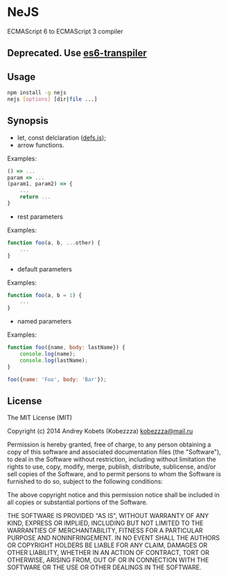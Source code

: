 # NeJS

ECMAScript 6 to ECMAScript 3 compiler

## Deprecated. Use [es6-transpiler](https://github.com/termi/es6-transpiler)

## Usage

```bash
npm install -g nejs
nejs [options] [dir|file ...]
```

## Synopsis

* let, const delclaration ([defs.js](https://github.com/olov/defs));
* arrow functions.

Examples:

```js
() => ...
param => ...
(param1, param2) => {
	...
	return ...
}
```

* rest parameters

Examples:

```js
function foo(a, b, ...other) {
	...
}
```

* default parameters

Examples:

```js
function foo(a, b = 1) {
	...
}
```

* named parameters

Examples:

```js
function foo({name, body: lastName}) {
	console.log(name);
	console.log(lastName);
}

foo({name: 'Foo', body: 'Bar'});
```

## License

The MIT License (MIT)

Copyright (c) 2014 Andrey Kobets (Kobezzza) <kobezzza@mail.ru>

Permission is hereby granted, free of charge, to any person obtaining a copy of
this software and associated documentation files (the "Software"), to deal in
the Software without restriction, including without limitation the rights to
use, copy, modify, merge, publish, distribute, sublicense, and/or sell copies of
the Software, and to permit persons to whom the Software is furnished to do so,
subject to the following conditions:

The above copyright notice and this permission notice shall be included in all
copies or substantial portions of the Software.

THE SOFTWARE IS PROVIDED "AS IS", WITHOUT WARRANTY OF ANY KIND, EXPRESS OR
IMPLIED, INCLUDING BUT NOT LIMITED TO THE WARRANTIES OF MERCHANTABILITY, FITNESS
FOR A PARTICULAR PURPOSE AND NONINFRINGEMENT. IN NO EVENT SHALL THE AUTHORS OR
COPYRIGHT HOLDERS BE LIABLE FOR ANY CLAIM, DAMAGES OR OTHER LIABILITY, WHETHER
IN AN ACTION OF CONTRACT, TORT OR OTHERWISE, ARISING FROM, OUT OF OR IN
CONNECTION WITH THE SOFTWARE OR THE USE OR OTHER DEALINGS IN THE SOFTWARE.
